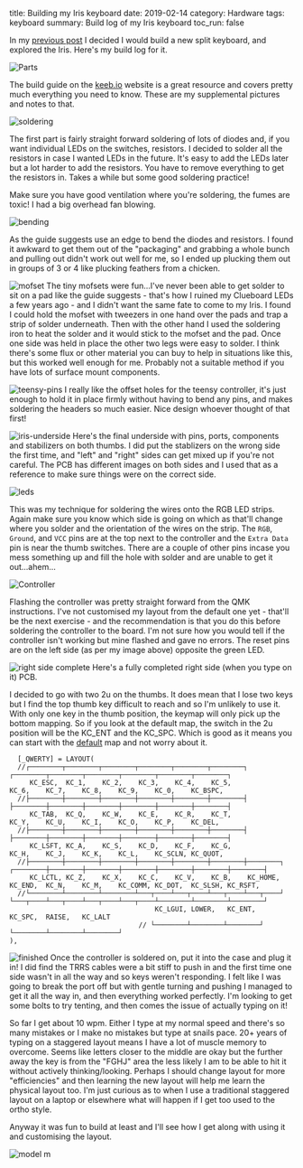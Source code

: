title: Building my Iris keyboard
date: 2019-02-14
category: Hardware
tags: keyboard
summary: Build log of my Iris keyboard
toc_run: false

In my [previous post]({filename}planning-my-iris-keyboard.md) I decided I would build a new split keyboard, and explored the Iris. Here's my build log for it.

![Parts](/images/iris-parts.jpg)

The build guide on the [keeb.io](https://docs.keeb.io/iris-build-guide/) website is a great resource and covers pretty much everything you need to know. These are my supplemental pictures and notes to that.

![soldering](/images/soldering.jpg)

The first part is fairly straight forward soldering of lots of diodes and, if you want individual LEDs on the switches, resistors. I decided to solder all the resistors in case I wanted LEDs in the future. It's easy to add the LEDs later but a lot harder to add the resistors. You have to remove everything to get the resistors in. Takes a while but some good soldering practice!

Make sure you have good ventilation where you're soldering, the fumes are toxic! I had a big overhead fan blowing.

![bending](/images/diodes.jpg)

As the guide suggests use an edge to bend the diodes and resistors. I found it awkward to get them out of the "packaging" and grabbing a whole bunch and pulling out didn't work out well for me, so I ended up plucking them out in groups of 3 or 4 like plucking feathers from a chicken. 

![mofset](/images/mofset.jpg)
The tiny mofsets were fun...I've never been able to get solder to sit on a pad like the guide suggests - that's how I ruined my Clueboard LEDs a few years ago - and I didn't want the same fate to come to my Iris. I found I could hold the mofset with tweezers in one hand over the pads and trap a strip of solder underneath. Then with the other hand I used the soldering iron to heat the solder and it would stick to the mofset and the pad. Once one side was held in place the other two legs were easy to solder. I think there's some flux or other material you can buy to help in situations like this, but this worked well enough for me. Probably not a suitable method if you have lots of surface mount components.

![teensy-pins](/images/iris-controllerpcb.jpg)
I really like the offset holes for the teensy controller, it's just enough to hold it in place firmly without having to bend any pins, and makes soldering the headers so much easier. Nice design whoever thought of that first!

![iris-underside](/images/iris-underside.jpg)
Here's the final underside with pins, ports, components and stabilizers on both thumbs. I did put the stablizers on the wrong side the first time, and "left" and "right" sides can get mixed up if you're not careful. The PCB has different images on both sides and I used that as a reference to make sure things were on the correct side.

![leds](/images/leds.jpg)

This was my technique for soldering the wires onto the RGB LED strips. Again make sure you know which side is going on which as that'll change where you solder and the orientation of the wires on the strip. The ```RGB```, ```Ground```, and ```VCC``` pins are at the top next to the controller and the ```Extra Data``` pin is near the thumb switches. There are a couple of other pins incase you mess something up and fill the hole with solder and are unable to get it out...ahem...

![Controller](/images/controller.jpg)

Flashing the controller was pretty straight forward from the QMK instructions. I've not customised my layout from the default one yet - that'll be the next exercise - and the recommendation is that you do this before soldering the controller to the board. I'm not sure how you would tell if the controller isn't working but mine flashed and gave no errors. The reset pins are on the left side (as per my image above) opposite the green LED.

![right side complete](/images/right-side.jpg)
Here's a fully completed right side (when you type on it) PCB.

I decided to go with two 2u on the thumbs. It does mean that I lose two keys but I find the top thumb key difficult to reach and so I'm unlikely to use it. With only one key in the thumb position, the keymap will only pick up the bottom mapping. So if you look at the default map, the switch in the 2u position will be the KC_ENT and the KC_SPC. Which is good as it means you can start with the [default](https://github.com/qmk/qmk_firmware/blob/b2ee290c9f506e42dd9c4577c8147646c405aeb0/keyboards/keebio/iris/keymaps/default/keymap.c) map and not worry about it.

```
  [_QWERTY] = LAYOUT(
  //┌────────┬────────┬────────┬────────┬────────┬────────┐                          ┌────────┬────────┬────────┬────────┬────────┬────────┐
     KC_ESC,  KC_1,    KC_2,    KC_3,    KC_4,    KC_5,                               KC_6,    KC_7,    KC_8,    KC_9,    KC_0,    KC_BSPC,
  //├────────┼────────┼────────┼────────┼────────┼────────┤                          ├────────┼────────┼────────┼────────┼────────┼────────┤
     KC_TAB,  KC_Q,    KC_W,    KC_E,    KC_R,    KC_T,                               KC_Y,    KC_U,    KC_I,    KC_O,    KC_P,    KC_DEL,
  //├────────┼────────┼────────┼────────┼────────┼────────┤                          ├────────┼────────┼────────┼────────┼────────┼────────┤
     KC_LSFT, KC_A,    KC_S,    KC_D,    KC_F,    KC_G,                               KC_H,    KC_J,    KC_K,    KC_L,    KC_SCLN, KC_QUOT,
  //├────────┼────────┼────────┼────────┼────────┼────────┼────────┐        ┌────────┼────────┼────────┼────────┼────────┼────────┼────────┤
     KC_LCTL, KC_Z,    KC_X,    KC_C,    KC_V,    KC_B,    KC_HOME,          KC_END,  KC_N,    KC_M,    KC_COMM, KC_DOT,  KC_SLSH, KC_RSFT,
  //└────────┴────────┴────────┴───┬────┴───┬────┴───┬────┴───┬────┘        └───┬────┴───┬────┴───┬────┴───┬────┴────────┴────────┴────────┘
                                    KC_LGUI, LOWER,   KC_ENT,                    KC_SPC,  RAISE,   KC_LALT
                                // └────────┴────────┴────────┘                 └────────┴────────┴────────┘
),

```

![finished](/images/finished-iris.jpg)
Once the controller is soldered on, put it into the case and plug it in! I did find the TRRS cables were a bit stiff to push in and the first time one side wasn't in all the way and so keys weren't responding. I felt like I was going to break the port off but with gentle turning and pushing I managed to get it all the way in, and then everything worked perfectly. I'm looking to get some bolts to try tenting, and then comes the issue of actually typing on it!

So far I get about 10 wpm. Either I type at my normal speed and there's so many mistakes or I make no mistakes but type at snails pace. 20+ years of typing on a staggered layout means I have a lot of muscle memory to overcome. Seems like letters closer to the middle are okay but the further away the key is from the "FGHJ" area the less likely I am to be able to hit it without actively thinking/looking. Perhaps I should change layout for more "efficiencies" and then learning the new layout will help me learn the physical layout too. I'm just curious as to when I use a traditional staggered layout on a laptop or elsewhere what will happen if I get too used to the ortho style.

Anyway it was fun to build at least and I'll see how I get along with using it and customising the layout.

![model m](/images/modelm-iris.jpg)
